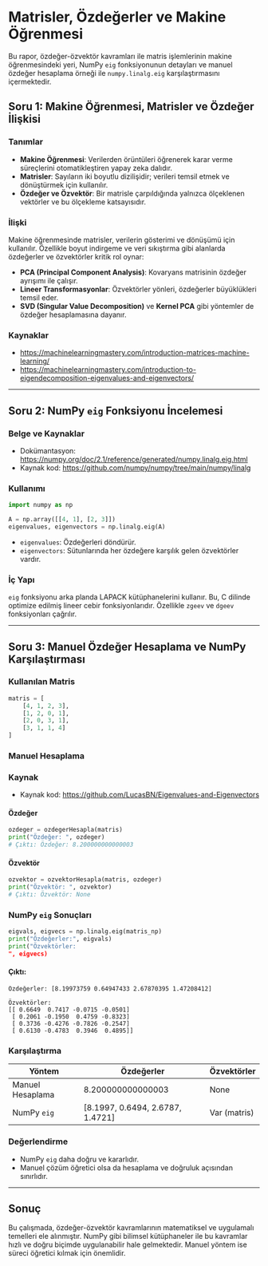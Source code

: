
# Matrisler, Özdeğerler ve Makine Öğrenmesi

Bu rapor, özdeğer-özvektör kavramları ile matris işlemlerinin makine öğrenmesindeki yeri, NumPy `eig` fonksiyonunun detayları ve manuel özdeğer hesaplama örneği ile `numpy.linalg.eig` karşılaştırmasını içermektedir.

## Soru 1: Makine Öğrenmesi, Matrisler ve Özdeğer İlişkisi

### Tanımlar

- **Makine Öğrenmesi**: Verilerden örüntüleri öğrenerek karar verme süreçlerini otomatikleştiren yapay zeka dalıdır.
- **Matrisler**: Sayıların iki boyutlu dizilişidir; verileri temsil etmek ve dönüştürmek için kullanılır.
- **Özdeğer ve Özvektör**: Bir matrisle çarpıldığında yalnızca ölçeklenen vektörler ve bu ölçekleme katsayısıdır.

### İlişki

Makine öğrenmesinde matrisler, verilerin gösterimi ve dönüşümü için kullanılır. Özellikle boyut indirgeme ve veri sıkıştırma gibi alanlarda özdeğerler ve özvektörler kritik rol oynar:

- **PCA (Principal Component Analysis)**: Kovaryans matrisinin özdeğer ayrışımı ile çalışır.
- **Lineer Transformasyonlar**: Özvektörler yönleri, özdeğerler büyüklükleri temsil eder.
- **SVD (Singular Value Decomposition)** ve **Kernel PCA** gibi yöntemler de özdeğer hesaplamasına dayanır.

### Kaynaklar

- https://machinelearningmastery.com/introduction-matrices-machine-learning/
- https://machinelearningmastery.com/introduction-to-eigendecomposition-eigenvalues-and-eigenvectors/ 

---

## Soru 2: NumPy `eig` Fonksiyonu İncelemesi

### Belge ve Kaynaklar

- Dokümantasyon: https://numpy.org/doc/2.1/reference/generated/numpy.linalg.eig.html  
- Kaynak kod: https://github.com/numpy/numpy/tree/main/numpy/linalg 

### Kullanımı

```python
import numpy as np

A = np.array([[4, 1], [2, 3]])
eigenvalues, eigenvectors = np.linalg.eig(A)
```

- `eigenvalues`: Özdeğerleri döndürür.
- `eigenvectors`: Sütunlarında her özdeğere karşılık gelen özvektörler vardır.

### İç Yapı

`eig` fonksiyonu arka planda LAPACK kütüphanelerini kullanır. Bu, C dilinde optimize edilmiş lineer cebir fonksiyonlarıdır. Özellikle `zgeev` ve `dgeev` fonksiyonları çağrılır.

---

## Soru 3: Manuel Özdeğer Hesaplama ve NumPy Karşılaştırması

### Kullanılan Matris

```python
matris = [
    [4, 1, 2, 3],
    [1, 2, 0, 1],
    [2, 0, 3, 1],
    [3, 1, 1, 4]
]
```

### Manuel Hesaplama
### Kaynak 
- Kaynak kod: https://github.com/LucasBN/Eigenvalues-and-Eigenvectors
#### Özdeğer

```python
ozdeger = ozdegerHesapla(matris)
print("Özdeğer: ", ozdeger)
# Çıktı: Özdeğer: 8.200000000000003
```

#### Özvektör

```python
ozvektor = ozvektorHesapla(matris, ozdeger)
print("Özvektör: ", ozvektor)
# Çıktı: Özvektör: None
```

### NumPy `eig` Sonuçları

```python
eigvals, eigvecs = np.linalg.eig(matris_np)
print("Özdeğerler:", eigvals)
print("Özvektörler:
", eigvecs)
```

#### Çıktı:

```
Özdeğerler: [8.19973759 0.64947433 2.67870395 1.47208412]

Özvektörler:
[[ 0.6649  0.7417 -0.0715 -0.0501]
 [ 0.2061 -0.1950  0.4759 -0.8323]
 [ 0.3736 -0.4276 -0.7826 -0.2547]
 [ 0.6130 -0.4783  0.3946  0.4895]]
```

### Karşılaştırma

| Yöntem           | Özdeğerler                         | Özvektörler       |
|------------------|-------------------------------------|-------------------|
| Manuel Hesaplama | 8.200000000000003                  | None              |
| NumPy `eig`      | [8.1997, 0.6494, 2.6787, 1.4721]    | Var (matris)      |

### Değerlendirme

- NumPy `eig` daha doğru ve kararlıdır.
- Manuel çözüm öğretici olsa da hesaplama ve doğruluk açısından sınırlıdır.

---

## Sonuç

Bu çalışmada, özdeğer-özvektör kavramlarının matematiksel ve uygulamalı temelleri ele alınmıştır. NumPy gibi bilimsel kütüphaneler ile bu kavramlar hızlı ve doğru biçimde uygulanabilir hale gelmektedir. Manuel yöntem ise süreci öğretici kılmak için önemlidir.